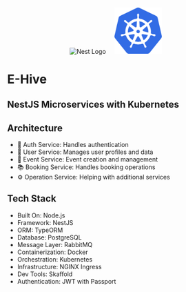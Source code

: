 <p align="center">
  <img src="https://nestjs.com/img/logo-small.svg" width="120" alt="Nest Logo" />&nbsp;&nbsp;&nbsp;&nbsp;
  <img src="https://github.com/kubernetes/kubernetes/raw/master/logo/logo.png" width="110" alt="Kubernetes Logo">
</p>

# E-Hive

## NestJS Microservices with Kubernetes

## Architecture

- 🔐 Auth Service: Handles authentication
- 👤 User Service: Manages user profiles and data
- 📅 Event Service: Event creation and management
- 📚 Booking Service: Handles booking operations
- ⚙️ Operation Service: Helping with additional services

## Tech Stack

- Built On: Node.js
- Framework: NestJS
- ORM: TypeORM
- Database: PostgreSQL
- Message Layer: RabbitMQ
- Containerization: Docker
- Orchestration: Kubernetes
- Infrastructure: NGINX Ingress
- Dev Tools: Skaffold
- Authentication: JWT with Passport
